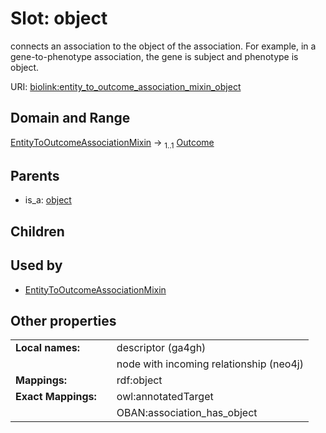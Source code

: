 
# Slot: object


connects an association to the object of the association. For example, in a gene-to-phenotype association, the gene is subject and phenotype is object.

URI: [biolink:entity_to_outcome_association_mixin_object](https://w3id.org/biolink/entity_to_outcome_association_mixin_object)


## Domain and Range

[EntityToOutcomeAssociationMixin](EntityToOutcomeAssociationMixin.md) &#8594;  <sub>1..1</sub> [Outcome](Outcome.md)

## Parents

 *  is_a: [object](object.md)

## Children


## Used by

 * [EntityToOutcomeAssociationMixin](EntityToOutcomeAssociationMixin.md)

## Other properties

|  |  |  |
| --- | --- | --- |
| **Local names:** | | descriptor (ga4gh) |
|  | | node with incoming relationship (neo4j) |
| **Mappings:** | | rdf:object |
| **Exact Mappings:** | | owl:annotatedTarget |
|  | | OBAN:association_has_object |

